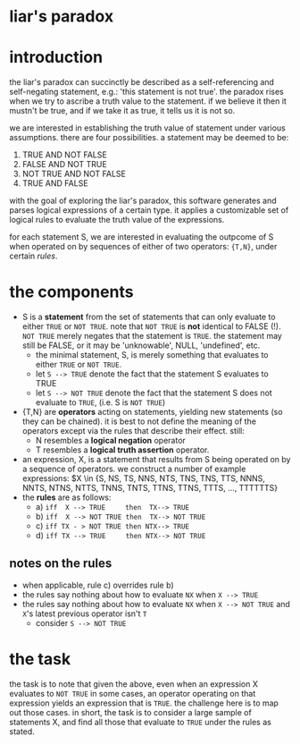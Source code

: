 liar's paradox
===
# introduction
the liar's paradox can succinctly be described as a self-referencing and self-negating statement, e.g.: 'this statement is not true'. the paradox rises when we try to ascribe a truth value to the statement. if we believe it then it mustn't be true, and if we take it as true, it tells us it is not so. 

we are interested in establishing the truth value of statement under various assumptions. there are four possibilities. a statement may be deemed to be:

1. TRUE AND NOT FALSE
2. FALSE AND NOT TRUE
3. NOT TRUE AND NOT FALSE
4. TRUE AND FALSE

with the goal of exploring the liar's paradox, this software generates and parses logical expressions of a certain type. it applies a customizable set of logical rules to evaluate the truth value of the expressions.

for each statement S, we are interested in evaluating the outpcome of S when operated on by sequences of either of two operators: `{T,N}`, under certain *rules*.

# the components

- S is a **statement** from the set of statements that can only evaluate to either `TRUE` or `NOT TRUE`. note that `NOT TRUE` is **not** identical to FALSE (!). `NOT TRUE` merely negates that the statement is `TRUE`. the statement may still be FALSE, or it may be 'unknowable', NULL, 'undefined', etc.
    + the minimal statement, S, is merely something that evaluates to either `TRUE` or `NOT TRUE`.
    + let `S --> TRUE` denote the fact that the statement S evaluates to TRUE
    + let `S --> NOT TRUE` denote the fact that the statement S does not evaluate to `TRUE`, (i.e. S is `NOT TRUE`)
- {T,N} are **operators** acting on statements, yielding new statements (so they can be chained). it is best to not define the meaning of the operators except via the rules that describe their effect. still:
    - N resembles a **logical negation** operator
    - T resembles a **logical truth assertion** operator. 
- an expression, X, is a statement that results from S being operated on by a sequence of operators. we construct a number of example expressions: $X \in {S, NS, TS, NNS, NTS, TNS, TNS, TTS, NNNS, NNTS, NTNS, NTTS, TNNS, TNTS, TTNS, TTNS, TTTS, ..., TTTTTTS}
- the **rules** are as follows:
    + a) `iff  X --> TRUE     then  TX--> TRUE` 
    + b) `iff  X --> NOT TRUE then  TX--> NOT TRUE`
    + c) `iff TX - > NOT TRUE then NTX--> TRUE`
    + d) `iff TX --> TRUE     then NTX--> NOT TRUE`

## notes on the rules
- when applicable, rule c) overrides rule b)
- the rules say nothing about how to evaluate `NX` when `X --> TRUE`
- the rules say nothing about how to evaluate `NX` when `X --> NOT TRUE` and `X`'s latest previous operator isn't `T`
    + consider `S --> NOT TRUE`


# the task
the task is to note that given the above, even when an expression X evaluates to `NOT TRUE` in some cases, an operator operating on that expression yields an expression that is `TRUE`. the challenge here is to map out those cases. in short, the task is to consider a large sample of statements X, and find all those that evaluate to `TRUE` under the rules as stated. 
